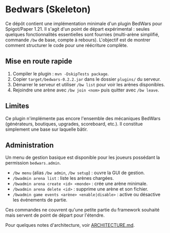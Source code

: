 # Bedwars (Skeleton)

Ce dépôt contient une implémentation minimale d'un plugin BedWars pour Spigot/Paper 1.21.
Il s'agit d'un point de départ expérimental : seules quelques fonctionnalités
essentielles sont fournies (multi-arène simplifié, commande `/bw` de base,
compte à rebours). L'objectif est de montrer comment structurer le code pour
une réécriture complète.

## Mise en route rapide

1. Compiler le plugin : `mvn -DskipTests package`.
2. Copier `target/bedwars-0.2.2.jar` dans le dossier `plugins/` du serveur.
3. Démarrer le serveur et utiliser `/bw list` pour voir les arènes disponibles.
4. Rejoindre une arène avec `/bw join <nom>` puis quitter avec `/bw leave`.

## Limites

Ce plugin n'implémente pas encore l'ensemble des mécaniques BedWars
(générateurs, boutiques, upgrades, scoreboard, etc.).
Il constitue simplement une base sur laquelle bâtir.

## Administration

Un menu de gestion basique est disponible pour les joueurs possédant la
permission `bedwars.admin`.

* `/bw menu` (alias `/bw admin`, `/bw setup`) : ouvre la GUI de gestion.
* `/bwadmin arena list` : liste les arènes chargées.
* `/bwadmin arena create <id> <monde>` : crée une arène minimale.
* `/bwadmin arena delete <id>` : supprime une arène et son fichier.
* `/bwadmin game events <arène> <enable|disable>` : active ou désactive les événements de partie.

Ces commandes ne couvrent qu'une petite partie du framework souhaité mais
servent de point de départ pour l'étendre.

Pour quelques notes d'architecture, voir [ARCHITECTURE.md](ARCHITECTURE.md).
